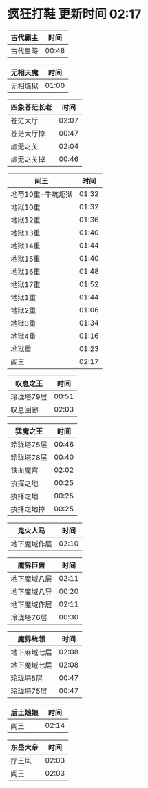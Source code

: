 # 疯狂打鞋 更新时间 02:17

| 古代霸主   | 时间    |
|--------|-------|
| 古代皇陵 | 00:48 |

| 无相天魔   | 时间    |
|--------|-------|
| 无相炼狱 | 01:00 |

| 四象苍茫长老   | 时间    |
|--------|-------|
| 苍茫大厅 | 02:07 |
| 苍茫大厅掉 | 00:47 |
| 虚无之关 | 02:04 |
| 虚无之关掉 | 00:46 |

| 间王   | 时间    |
|--------|-------|
| 地芍10重-牛坑炬狱 | 01:32 |
| 地狱10重 | 01:32 |
| 地狱12重 | 01:36 |
| 地狱13重 | 01:40 |
| 地狱14重 | 01:44 |
| 地狱15重 | 01:40 |
| 地狱16重 | 01:48 |
| 地狱17重 | 01:52 |
| 地狱1重 | 01:44 |
| 地狱2重 | 01:06 |
| 地狱3重 | 01:34 |
| 地狱4重 | 01:16 |
| 地狱重 | 01:23 |
| 阎王 | 02:17 |

| 叹息之王   | 时间    |
|--------|-------|
| 玲珑塔79层 | 00:51 |
| 叹息回廊 | 02:03 |

| 猛魔之王   | 时间    |
|--------|-------|
| 玲珑塔75层 | 00:46 |
| 玲珑塔78层 | 00:40 |
| 铁血魔宫 | 02:02 |
| 执挥之地 | 00:25 |
| 执择之地 | 00:25 |
| 执择之地掉 | 00:25 |

| 鬼火人马   | 时间    |
|--------|-------|
| 地下魔域作层 | 02:10 |

| 魔界巨兽   | 时间    |
|--------|-------|
| 地下魔域八层 | 02:11 |
| 地下魔域八导 | 00:20 |
| 地下魔域作层 | 02:11 |
| 玲珑塔76层 | 00:30 |

| 魔界统领   | 时间    |
|--------|-------|
| 地下麻域七层 | 02:08 |
| 地下魔域七层 | 02:08 |
| 玲珑塔5层 | 00:47 |
| 玲珑塔75层 | 00:47 |

| 后土娘娘   | 时间    |
|--------|-------|
| 阎王 | 02:14 |

| 东岳大帝   | 时间    |
|--------|-------|
| 疗王风 | 02:03 |
| 阎王 | 02:03 |